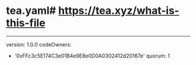 # tea.yaml# https://tea.xyz/what-is-this-file
---
version: 1.0.0
codeOwners:
  - '0xFFc3c5E174C3e01B4e9E8e0D0A0302412d20167e'
quorum: 1
